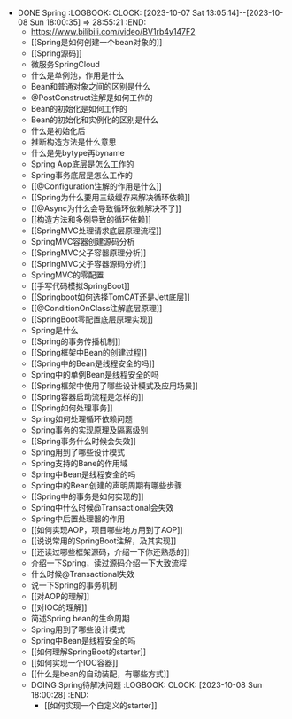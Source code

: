 - DONE Spring
  :LOGBOOK:
  CLOCK: [2023-10-07 Sat 13:05:14]--[2023-10-08 Sun 18:00:35] =>  28:55:21
  :END:
	- https://www.bilibili.com/video/BV1rb4y147F2
	- [[Spring是如何创建一个bean对象的]]
	- [[Spring源码]]
	- 微服务SpringCloud
	- 什么是单例池，作用是什么
	- Bean和普通对象之间的区别是什么
	- @PostConstruct注解是如何工作的
	- Bean的初始化是如何工作的
	- Bean的初始化和实例化的区别是什么
	- 什么是初始化后
	- 推断构造方法是什么意思
	- 什么是先bytype再byname
	- Spring Aop底层是怎么工作的
	- Spring事务底层是怎么工作的
	- [[@Configuration注解的作用是什么]]
	- [[Spring为什么要用三级缓存来解决循环依赖]]
	- [[@Async为什么会导致循环依赖解决不了]]
	- [[构造方法和多例导致的循环依赖]]
	- [[SpringMVC处理请求底层原理流程]]
	- SpringMVC容器创建源码分析
	- [[SpringMVC父子容器原理分析]]
	- [[SpringMVC父子容器源码分析]]
	- SpringMVC的零配置
	- [[手写代码模拟SpringBoot]]
	- [[Springboot如何选择TomCAT还是Jett底层]]
	- [[@ConditionOnClass注解底层原理]]
	- [[SpringBoot零配置底层原理实现]]
	- Spring是什么
	- [[Spring的事务传播机制]]
	- [[Spring框架中Bean的创建过程]]
	- [[Spring中的Bean是线程安全的吗]]
	- Spring中的单例Bean是线程安全的吗
	- [[Spring框架中使用了哪些设计模式及应用场景]]
	- [[Spring容器启动流程是怎样的]]
	- [[Spring如何处理事务]]
	- Spring如何处理循环依赖问题
	- Spring事务的实现原理及隔离级别
	- [[Spring事务什么时候会失效]]
	- Spring用到了哪些设计模式
	- Spring支持的Bane的作用域
	- Spring中Bean是线程安全的吗
	- Spring中的Bean创建的声明周期有哪些步骤
	- [[Spring中的事务是如何实现的]]
	- Spring中什么时候@Transactional会失效
	- Spring中后置处理器的作用
	- [[如何实现AOP，项目哪些地方用到了AOP]]
	- [[说说常用的SpringBoot注解，及其实现]]
	- [[还读过哪些框架源码，介绍一下你还熟悉的]]
	- 介绍一下Spring，读过源码介绍一下大致流程
	- 什么时候@Transactional失效
	- 说一下Spring的事务机制
	- [[对AOP的理解]]
	- [[对IOC的理解]]
	- 简述Spring bean的生命周期
	- Spring用到了哪些设计模式
	- Spring中Bean是线程安全的吗
	- [[如何理解SpringBoot的starter]]
	- [[如何实现一个IOC容器]]
	- [[什么是bean的自动装配，有哪些方式]]
	- DOING Spring待解决问题
	  :LOGBOOK:
	  CLOCK: [2023-10-08 Sun 18:00:28]
	  :END:
		- [[如何实现一个自定义的starter]]